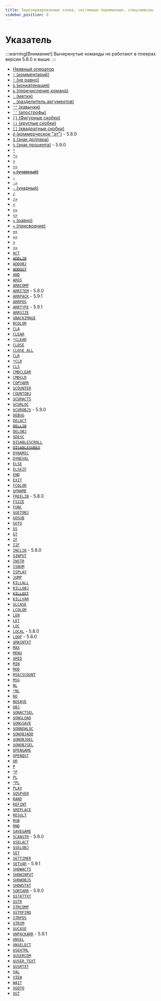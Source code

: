 ```yaml
---
title: Зарезервированные слова, системные переменные, спецсимволы
sidebar_position: 6
---
```


# Указатель

:::warning[Внимание!]
Вычеркнутые команды не работают в плеерах версии 5.8.0 и выше.
:::

- [Неявный оператор](qsp-keyword-operators#неявный-оператор)
- [`!` (комментарий)](qsp-keyword-operators.md#-комментарий)
- [`!` (не равно)](qsp-keyword-operacion.md#-не-равно-1)
- [`&` (конкатенация)](qsp-keyword-operacion.md#-конкатенация)
- [`&` (перечисление команд)](qsp-keyword-syntaxems.md#амперсанд-)
- [`:` (метки)](qsp-keyword-syntaxems.md#метки-)
- [`,` (разделитель аргументов)](qsp-keyword-syntaxems.md#запятая-)
- [`""` (кавычки)](qsp-keyword-syntaxems.md#кавычка-)
- [`''` (апострофы)](qsp-keyword-syntaxems.md#апостроф-)
- [`{}` (Фигурные скобки)](qsp-keyword-syntaxems.md#фигурные-скобки-)
- [`()` (круглые скобки)](qsp-keyword-syntaxems.md#круглые-скобки-)
- [`[]` (квадратные скобки)](qsp-keyword-syntaxems.md#квадратные-скобки-)
- [`@` (коммерческое "эт")](qsp-keyword-syntaxems#%D1%81%D0%B8%D0%BC%D0%B2%D0%BE%D0%BB-%D0%BA%D0%BE%D0%BC%D0%BC%D0%B5%D1%80%D1%87%D0%B5%D1%81%D0%BA%D0%BE%D0%B5-%D1%8D%D1%82-) - 5.8.0
- [`$` (знак доллара)](qsp-keyword-syntaxems#%D1%81%D0%B8%D0%BC%D0%B2%D0%BE%D0%BB-%D0%B7%D0%BD%D0%B0%D0%BA-%D0%B4%D0%BE%D0%BB%D0%BB%D0%B0%D1%80%D0%B0-)
- [`%` (знак процента)](qsp-keyword-syntaxems#%D1%81%D0%B8%D0%BC%D0%B2%D0%BE%D0%BB-%D0%B7%D0%BD%D0%B0%D0%BA-%D0%BF%D1%80%D0%BE%D1%86%D0%B5%D0%BD%D1%82%D0%B0-) - 5.9.0
- [`*`](qsp-keyword-operacion.md#-умножение)
- [`*=`](qsp-keyword-operacion.md#-умножение-присвоение)
- [`+`](qsp-keyword-operacion.md#-сложение)
- [`+=`](qsp-keyword-operacion.md#-сложение-присвоение)
- ~~[`+` (унарный)](qsp-keyword-operacion.md#--унарный-минус)~~
- [`-`](qsp-keyword-operacion.md#--вычитание)
- [`-=`](qsp-keyword-operacion.md#--вычитание-присвоение)
- [`-` (унарный)](qsp-keyword-operacion.md#--унарный-минус)
- [`/`](qsp-keyword-operacion.md#-деление)
- [`/=`](qsp-keyword-operacion.md#-деление-присвоение)
- [`<`](qsp-keyword-operacion.md#-меньше)
- [`<=`](qsp-keyword-operacion.md#-меньше-либо-равно)
- [`<>`](qsp-keyword-operacion.md#-не-равно)
- [`=` (равно)](qsp-keyword-operacion.md#-равно)
- [`=` (присвоение)](qsp-keyword-operacion.md#-присвоение)
- [`=<`](qsp-keyword-operacion.md#-равно-либо-меньше)
- [`=>`](qsp-keyword-operacion.md#-равно-или-больше)
- [`>`](qsp-keyword-operacion.md#-больше)
- [`>=`](qsp-keyword-operacion.md#-больше-либо-равно)
- [`ACT`](qsp-keyword-operators.md#act)
- ~~[`ADDLIB`](qsp-keyword-operators.md#inclib)~~
- [`ADDOBJ`](qsp-keyword-operators.md#addobj)
- ~~[`ADDQST`](qsp-keyword-operators.md#inclib)~~
- [`AND`](qsp-keyword-operacion.md#and)
- [`ARGS`](qsp-keyword-sys-var.md#args)
- [`ARRCOMP`](qsp-keyword-functions.md#arrcomp)
- [`ARRITEM`](qsp-keyword-functions.md#arritem) - 5.8.0
- [`ARRPACK`](qsp-keyword-functions.md#arrpack) - 5.9.1
- [`ARRPOS`](qsp-keyword-functions.md#arrpos)
- [`ARRTYPE`](qsp-keyword-functions.md#arrtype) - 5.9.1
- [`ARRSIZE`](qsp-keyword-functions.md#arrsize)
- [`$BACKIMAGE`](qsp-keyword-sys-var.md#backimage)
- [`BCOLOR`](qsp-keyword-sys-var.md#bcolor)
- [`CLA`](qsp-keyword-operators.md#cla)
- [`CLEAR`](qsp-keyword-operators.md#clear-1)
- [`*CLEAR`](qsp-keyword-operators.md#clear)
- [`CLOSE`](qsp-keyword-operators.md#close)
- [`CLOSE ALL`](qsp-keyword-operators.md#close-all)
- [`CLR`](qsp-keyword-operators.md#clear-1)
- [`*CLR`](qsp-keyword-operators.md#clear)
- [`CLS`](qsp-keyword-operators.md#cls)
- [`CMDCLEAR`](qsp-keyword-operators.md#cmdclear)
- [`CMDCLR`](qsp-keyword-operators.md#cmdclear)
- [`COPYARR`](qsp-keyword-operators.md#copyarr)
- [`$COUNTER`](qsp-keyword-sys-var.md#counter)
- [`COUNTOBJ`](qsp-keyword-functions.md#countobj)
- [`$CURACTS`](qsp-keyword-functions.md#curacts)
- [`$CURLOC`](qsp-keyword-functions.md#curloc)
- [`$CUROBJS`](qsp-keyword-functions.md#curobjs) - 5.9.0
- [`DEBUG`](qsp-keyword-sys-var.md#debug)
- [`DELACT`](qsp-keyword-operators.md#delact)
- ~~[`DELLIB`](qsp-keyword-operators.md#freelib)~~
- [`DELOBJ`](qsp-keyword-operators.md#delobj)
- [`$DESC`](qsp-keyword-functions.md#desc)
- [`DISABLESCROLL`](qsp-keyword-sys-var.md#disablescroll)
- ~~[`DISABLESUBEX`](qsp-keyword-sys-var.md#disablesubex)~~
- [`DYNAMIC`](qsp-keyword-operators.md#dynamic)
- [`DYNEVAL`](qsp-keyword-functions.md#dyneval)
- [`ELSE`](qsp-keyword-operators.md#else)
- [`ELSEIF`](qsp-keyword-operators.md#elseif)
- [`END`](qsp-keyword-syntaxems.md#end)
- [`EXIT`](qsp-keyword-operators.md#exit)
- [`FCOLOR`](qsp-keyword-sys-var.md#fcolor)
- [`$FNAME`](qsp-keyword-sys-var.md#fname)
- [`FREELIB`](qsp-keyword-operators.md#freelib) - 5.8.0
- [`FSIZE`](qsp-keyword-sys-var.md#fsize)
- [`FUNC`](qsp-keyword-functions.md#func)
- [`$GETOBJ`](qsp-keyword-functions.md#getobj)
- [`GOSUB`](qsp-keyword-operators.md#gosub)
- [`GOTO`](qsp-keyword-operators.md#goto)
- [`GS`](qsp-keyword-operators.md#gosub)
- [`GT`](qsp-keyword-operators.md#goto)
- [`IF`](qsp-keyword-operators.md#if)
- [`IIF`](qsp-keyword-functions.md#iif)
- [`INCLIB`](qsp-keyword-operators.md#inclib) - 5.8.0
- [`$INPUT`](qsp-keyword-functions.md#input)
- [`INSTR`](qsp-keyword-functions.md#instr)
- [`ISNUM`](qsp-keyword-functions.md#isnum)
- [`ISPLAY`](qsp-keyword-functions.md#isplay)
- [`JUMP`](qsp-keyword-operators.md#jump)
- [`KILLALL`](qsp-keyword-operators.md#killall)
- [`KILLOBJ`](qsp-keyword-operators.md#killobj)
- ~~[`KILLQST`](qsp-keyword-operators.md#freelib)~~
- [`KILLVAR`](qsp-keyword-operators.md#killvar)
- [`$LCASE`](qsp-keyword-functions.md#lcase)
- [`LCOLOR`](qsp-keyword-sys-var.md#lcolor)
- [`LEN`](qsp-keyword-functions.md#len)
- [`LET`](qsp-keyword-operators.md#let)
- [`LOC`](qsp-keyword-operacion.md#loc)
- [`LOCAL`](qsp-keyword-operators.md#local) - 5.8.0
- [`LOOP`](qsp-keyword-operators.md#loop) - 5.8.0
- [`$MAINTXT`](qsp-keyword-functions.md#maintxt)
- [`MAX`](qsp-keyword-functions.md#max)
- [`MENU`](qsp-keyword-operators.md#menu)
- [`$MID`](qsp-keyword-functions.md#mid)
- [`MIN`](qsp-keyword-functions.md#min)
- [`MOD`](qsp-keyword-operacion.md#mod)
- [`MSECSCOUNT`](qsp-keyword-functions.md#msecscount)
- [`MSG`](qsp-keyword-operators.md#msg)
- [`NL`](qsp-keyword-operators.md#nl-1)
- [`*NL`](qsp-keyword-operators.md#nl)
- [`NO`](qsp-keyword-operacion.md#no)
- [`NOSAVE`](qsp-keyword-sys-var.md#nosave)
- [`OBJ`](qsp-keyword-operacion.md#obj)
- [`$ONACTSEL`](qsp-keyword-sys-var.md#onactsel)
- [`$ONGLOAD`](qsp-keyword-sys-var.md#ongload)
- [`$ONGSAVE`](qsp-keyword-sys-var.md#ongsave)
- [`$ONNEWLOC`](qsp-keyword-sys-var.md#onnewloc)
- [`$ONOBJADD`](qsp-keyword-sys-var.md#onobjadd)
- [`$ONOBJDEL`](qsp-keyword-sys-var.md#onobjdel)
- [`$ONOBJSEL`](qsp-keyword-sys-var.md#onobjsel)
- [`OPENGAME`](qsp-keyword-operators.md#opengame)
- [`OPENQST`](qsp-keyword-operators.md#openqst)
- [`OR`](qsp-keyword-operacion.md#or)
- [`P`](qsp-keyword-operators.md#p-1)
- [`*P`](qsp-keyword-operators.md#p)
- [`PL`](qsp-keyword-operators.md#pl-1)
- [`*PL`](qsp-keyword-operators.md#pl)
- [`PLAY`](qsp-keyword-operators.md#play)
- [`$QSPVER`](qsp-keyword-functions.md#qspver)
- [`RAND`](qsp-keyword-functions.md#rand)
- [`REFINT`](qsp-keyword-operators.md#refint)
- [`$REPLACE`](qsp-keyword-functions.md#replace)
- [`RESULT`](qsp-keyword-sys-var.md#result)
- [`RGB`](qsp-keyword-functions.md#rgb)
- [`RND`](qsp-keyword-functions.md#rnd)
- [`SAVEGAME`](qsp-keyword-operators.md#savegame)
- [`SCANSTR`](qsp-keyword-operators.md#scanstr) - 5.9.0
- [`$SELACT`](qsp-keyword-functions.md#selact)
- [`$SELOBJ`](qsp-keyword-functions.md#selobj)
- [`SET`](qsp-keyword-operators.md#set)
- [`SETTIMER`](qsp-keyword-operators.md#settimer)
- [`SETVAR`](qsp-keyword-operators.md#setvar) - 5.9.1
- [`SHOWACTS`](qsp-keyword-operators.md#showacts)
- [`SHOWINPUT`](qsp-keyword-operators.md#showinput)
- [`SHOWOBJS`](qsp-keyword-operators.md#showobjs)
- [`SHOWSTAT`](qsp-keyword-operators.md#showstat)
- [`SORTARR`](qsp-keyword-operators.md#sortarr) - 5.9.0
- [`$STATTXT`](qsp-keyword-functions.md#stattxt)
- [`$STR`](qsp-keyword-functions.md#str)
- [`STRCOMP`](qsp-keyword-functions.md#strcomp)
- [`$STRFIND`](qsp-keyword-functions.md#strfind)
- [`STRPOS`](qsp-keyword-functions.md#strpos)
- [`$TRIM`](qsp-keyword-functions.md#trim)
- [`$UCASE`](qsp-keyword-functions.md#ucase)
- [`UNPACKARR`](qsp-keyword-operators.md#unpackarr) - 5.9.1
- [`UNSEL`](qsp-keyword-operators.md#unselect)
- [`UNSELECT`](qsp-keyword-operators.md#unselect)
- [`USEHTML`](qsp-keyword-sys-var.md#usehtml)
- [`$USERCOM`](qsp-keyword-sys-var.md#usercom)
- [`$USER_TEXT`](qsp-keyword-functions.md#user_text)
- [`$USRTXT`](qsp-keyword-functions.md#user_text)
- [`VAL`](qsp-keyword-functions.md#val)
- [`VIEW`](qsp-keyword-operators.md#view)
- [`WAIT`](qsp-keyword-operators.md#wait)
- [`XGOTO`](qsp-keyword-operators.md#xgoto)
- [`XGT`](qsp-keyword-operators.md#xgoto)
